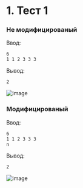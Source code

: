 
# 1. Тест 1
### Не модифицированый
Ввод:
```
6
1 1 2 3 3 3
```
Вывод:
```
2
```
![image](https://user-images.githubusercontent.com/58052549/197388082-579db6a4-b8c7-4cf8-a575-c3c4c21a0e25.png)
### Модифицированый
Ввод:
```
6
1 1 2 3 3 3
n
```
Вывод:
```
2
```
![image](https://user-images.githubusercontent.com/58052549/197388168-6679b1f5-9857-43f9-8233-683854b94d30.png)
